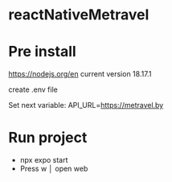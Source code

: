 # reactNativeMetravel

# Pre install

https://nodejs.org/en
current version 18.17.1

create .env file

Set next variable:
API_URL=https://metravel.by

# Run project

- npx expo start
- Press w │ open web

